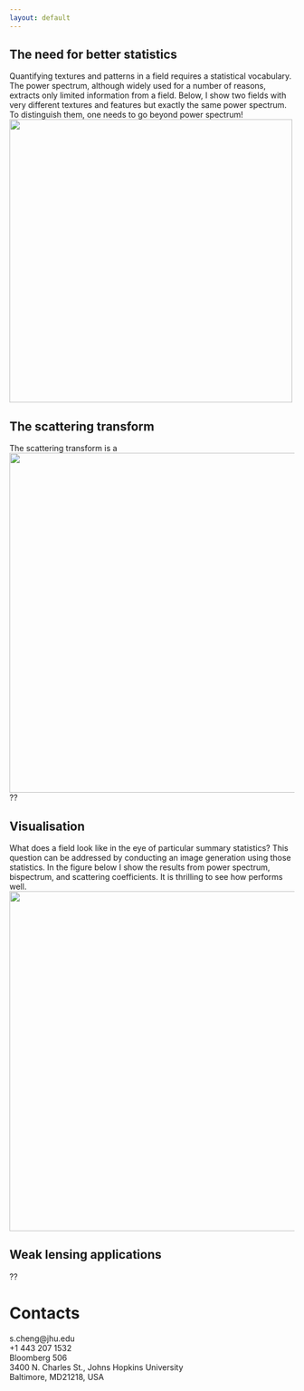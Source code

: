 ```yaml
---
layout: default
---
```


## The need for better statistics
Quantifying textures and patterns in a field requires a statistical vocabulary. 
The power spectrum, although widely used for a number of reasons, extracts only limited information from a field.
Below, I show two fields with very different textures and features but exactly the same power spectrum.
To distinguish them, one needs to go beyond power spectrum!
<br>
<img src="https://github.com/SihaoCheng/scattering_transform/blob/master/beyond_power_spectrum.png?raw=true" width="500" />

## The scattering transform
The scattering transform is a 
<img src="https://github.com/SihaoCheng/scattering_transform/blob/master/ST_structure.png?raw=true" width="600" />
??

## Visualisation
What does a field look like in the eye of particular summary statistics? 
This question can be addressed by conducting an image generation using those statistics.
In the figure below I show the results from power spectrum, bispectrum, and scattering coefficients.
It is thrilling to see how performs well. 
<br>
<img src="https://github.com/SihaoCheng/scattering_transform/blob/master/image_generation.png?raw=true" width="600" />

## Weak lensing applications
??

<h1 id="Contacts">Contacts</h1>
s.cheng@jhu.edu
<br>
+1 443 207 1532
<br>
Bloomberg 506
<br>
3400 N. Charles St., Johns Hopkins University
<br>
Baltimore, MD21218, USA

